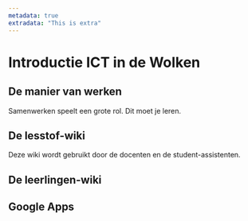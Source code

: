 ```yaml
---
metadata: true
extradata: "This is extra"
---
```

# Introductie ICT in de Wolken

## De manier van werken
Samenwerken speelt een grote rol.
Dit moet je leren.

## De lesstof-wiki
Deze wiki wordt gebruikt door de docenten en de student-assistenten.

## De leerlingen-wiki

## Google Apps
